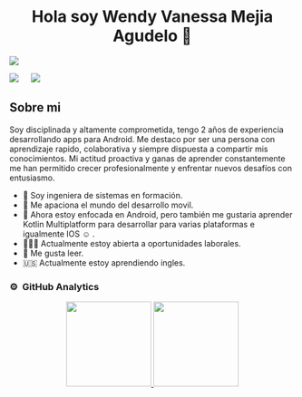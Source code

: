<div align="center">
<h1 align="center">Hola soy Wendy Vanessa Mejia Agudelo 👋</h1>
</div>
<img src="https://i.postimg.cc/8PrqJ8gT/Captura-de-pantalla-2024-01-23-a-la-s-9-06-35-a-m.png">


<a href="https://www.linkedin.com/in/wendymejiaagudelo/"><img src="https://img.shields.io/badge/Linkedin%20-0077B5?style=for-the-badge&logo=Linkedin&logoColor=white"/></a>
&emsp;
<a target="_blank" href="mailto:wendyvanessa.ma@gmail.com"> <img src="https://img.shields.io/badge/-Gmail-D14836?style=for-the-badge&logo=Gmail&logoColor=white"></img></a>
&emsp;


## Sobre mi

Soy disciplinada y altamente comprometida, tengo 2 años de experiencia desarrollando apps para Android. Me destaco por ser una persona con aprendizaje rapido, colaborativa y siempre dispuesta a compartir mis conocimientos. Mi actitud proactiva y ganas de aprender constantemente me han permitido crecer profesionalmente y enfrentar nuevos desafíos con entusiasmo.
<br>

- 🔭 Soy ingeniera de sistemas en formación.
- 📲 Me apaciona el mundo del desarrollo movil.
- 🤖 Ahora estoy enfocada en Android, pero también me gustaria aprender Kotlin Multiplatform para desarrollar para varias plataformas e igualmente IOS ☺️ .
- 👩🏽‍💻 Actualmente estoy abierta a oportunidades laborales.
- 📖 Me gusta leer.
- 🇺🇸 Actualmente estoy aprendiendo ingles.



### ⚙️ &nbsp;GitHub Analytics

<p align="center">
<a href="https://github.com/WendyVanessa">
  <img height="150em" src="https://github-readme-stats-eight-theta.vercel.app/api?username=wendyvanessa&show_icons=true&theme=algolia&include_all_commits=true&count_private=true"/>
  <img height="150em" src="https://github-readme-stats-eight-theta.vercel.app/api/top-langs/?username=wendyvanessa&layout=compact&langs_count=8&theme=algolia"/>
</a>
</p>
